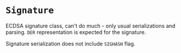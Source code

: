 # `Signature`

ECDSA signature class, can't do much - only usual serializations and parsing. `DER` representation is expected for the signature.

Signature serialization does not include `SIGHASH` flag.
